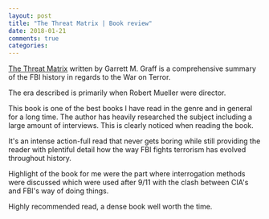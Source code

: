 ```yaml
---
layout: post
title: "The Threat Matrix | Book review"
date: 2018-01-21
comments: true
categories:
---
```

[The Threat Matrix](https://www.goodreads.com/book/show/10684169-the-threat-matrix) 
written by Garrett M. Graff is a comprehensive summary of the FBI history in regards to the War on Terror.

The era described is primarily when Robert Mueller were director.

This book is one of the best books I have read in the genre and in general for a long time.
The author has heavily researched the subject including a large amount of interviews.
This is clearly noticed when reading the book.

It's an intense action-full read that never gets boring while still providing the reader with plentiful detail how
 the way FBI fights terrorism has evolved throughout history.

Highlight of the book for me were the part where interrogation methods were discussed which were used after 9/11 with the clash between CIA's and FBI's way of doing things.

Highly recommended read, a dense book well worth the time.